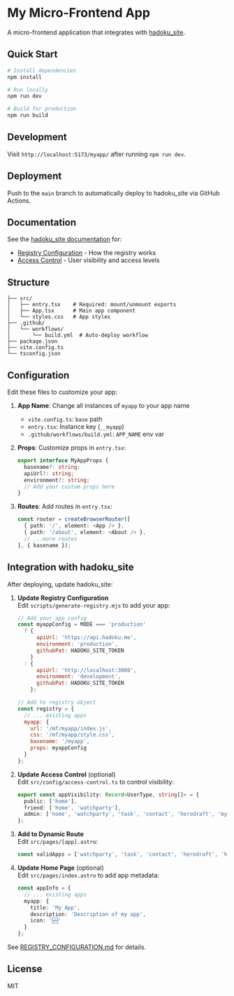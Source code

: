# My Micro-Frontend App

A micro-frontend application that integrates with [hadoku_site](https://github.com/WolffM/hadoku_site).

## Quick Start

```bash
# Install dependencies
npm install

# Run locally
npm run dev

# Build for production
npm run build
```

## Development

Visit `http://localhost:5173/myapp/` after running `npm run dev`.

## Deployment

Push to the `main` branch to automatically deploy to hadoku_site via GitHub Actions.

## Documentation

See the [hadoku_site documentation](https://github.com/WolffM/hadoku_site/tree/main/docs) for:
- [Registry Configuration](../REGISTRY_CONFIGURATION.md) - How the registry works
- [Access Control](../ACCESS_CONTROL.md) - User visibility and access levels

## Structure

```
├── src/
│   ├── entry.tsx    # Required: mount/unmount exports
│   ├── App.tsx      # Main app component
│   └── styles.css   # App styles
├── .github/
│   └── workflows/
│       └── build.yml  # Auto-deploy workflow
├── package.json
├── vite.config.ts
└── tsconfig.json
```

## Configuration

Edit these files to customize your app:

1. **App Name**: Change all instances of `myapp` to your app name
   - `vite.config.ts`: `base` path
   - `entry.tsx`: Instance key (`__myapp`)
   - `.github/workflows/build.yml`: `APP_NAME` env var

2. **Props**: Customize props in `entry.tsx`:
   ```typescript
   export interface MyAppProps {
     basename?: string;
     apiUrl?: string;
     environment?: string;
     // Add your custom props here
   }
   ```

3. **Routes**: Add routes in `entry.tsx`:
   ```typescript
   const router = createBrowserRouter([
     { path: '/', element: <App /> },
     { path: '/about', element: <About /> },
     // ...more routes
   ], { basename });
   ```

## Integration with hadoku_site

After deploying, update hadoku_site:

1. **Update Registry Configuration**  
   Edit `scripts/generate-registry.mjs` to add your app:
   ```javascript
   // Add your app config
   const myappConfig = MODE === 'production'
     ? {
         apiUrl: 'https://api.hadoku.me',
         environment: 'production',
         githubPat: HADOKU_SITE_TOKEN
       }
     : {
         apiUrl: 'http://localhost:3000',
         environment: 'development',
         githubPat: HADOKU_SITE_TOKEN
       };

   // Add to registry object
   const registry = {
     // ... existing apps
     myapp: {
       url: '/mf/myapp/index.js',
       css: '/mf/myapp/style.css',
       basename: '/myapp',
       props: myappConfig
     }
   };
   ```

2. **Update Access Control** (optional)  
   Edit `src/config/access-control.ts` to control visibility:
   ```typescript
   export const appVisibility: Record<UserType, string[]> = {
     public: ['home'],
     friend: ['home', 'watchparty'],
     admin: ['home', 'watchparty', 'task', 'contact', 'herodraft', 'myapp']
   };
   ```

3. **Add to Dynamic Route**  
   Edit `src/pages/[app].astro`:
   ```typescript
   const validApps = ['watchparty', 'task', 'contact', 'herodraft', 'home', 'myapp'];
   ```

4. **Update Home Page** (optional)  
   Edit `src/pages/index.astro` to add app metadata:
   ```typescript
   const appInfo = {
     // ... existing apps
     myapp: {
       title: 'My App',
       description: 'Description of my app',
       icon: '🆕'
     }
   };
   ```

See [REGISTRY_CONFIGURATION.md](../REGISTRY_CONFIGURATION.md) for details.

## License

MIT
